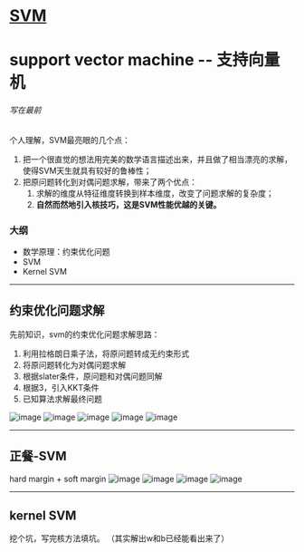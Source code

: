 # [SVM](https://github.com/iLovEing/notebook/issues/15)

# support vector machine -- 支持向量机
###### 写在最前
个人理解，SVM最亮眼的几个点：
1. 把一个很直觉的想法用完美的数学语言描述出来，并且做了相当漂亮的求解，使得SVM天生就具有较好的鲁棒性；
2. 把原问题转化到对偶问题求解，带来了两个优点：
    1. 求解的维度从特征维度转换到样本维度，改变了问题求解的复杂度；
    2. **自然而然地引入核技巧，这是SVM性能优越的关键。**

### 大纲
- 数学原理：约束优化问题
- SVM
- Kernel SVM


---

## 约束优化问题求解
先前知识，svm的约束优化问题求解思路：
1. 利用拉格朗日乘子法，将原问题转成无约束形式
2. 将原问题转化为对偶问题求解
3. 根据slater条件，原问题和对偶问题同解
4. 根据3，引入KKT条件
5. 已知算法求解最终问题

![image](https://user-images.githubusercontent.com/109459299/224753194-284f184a-b6f0-4b48-ade7-abd391c2a828.png)
![image](https://user-images.githubusercontent.com/109459299/224753398-4db6f84a-0ec4-427f-b4c6-0b13e3d42f4c.png)
![image](https://user-images.githubusercontent.com/109459299/224753526-a8e90401-d2f7-44ec-839e-d85038422fc6.png)
![image](https://user-images.githubusercontent.com/109459299/224753657-97a7e8fc-4044-433e-82b6-07e6022f6d85.png)
![image](https://user-images.githubusercontent.com/109459299/224753714-e390b5bc-0a03-451a-a99d-b884424aed43.png)




---

## 正餐-SVM
hard margin + soft margin
![image](https://user-images.githubusercontent.com/109459299/224754112-cb9ab30c-bf30-48c9-bd99-42f8fc0507e2.png)
![image](https://user-images.githubusercontent.com/109459299/224754320-02d30bfa-4c87-4e77-a527-292d0fc8f231.png)
![image](https://user-images.githubusercontent.com/109459299/224754413-50ca05e3-60df-4302-ad01-d4c4942c101e.png)
![image](https://user-images.githubusercontent.com/109459299/224754475-c1ea23b9-7a01-4662-b77c-e17a0b778704.png)





---

## kernel SVM

挖个坑，写完核方法填坑。
（其实解出w和b已经能看出来了）
